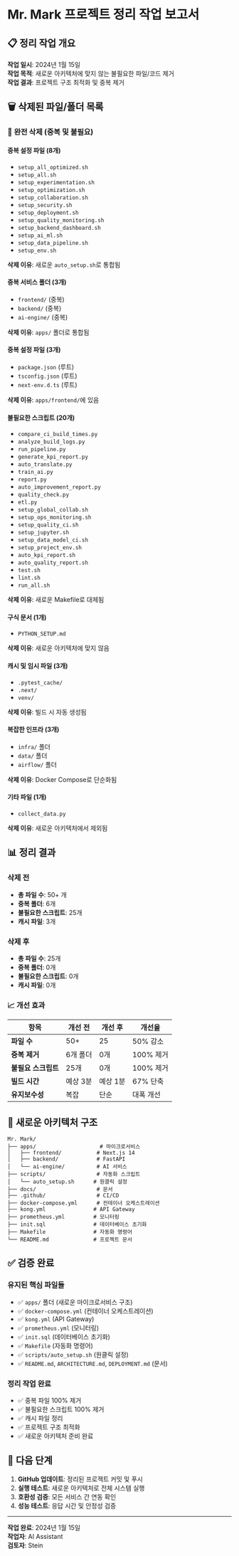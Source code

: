 # Mr. Mark 프로젝트 정리 작업 보고서

## 📋 정리 작업 개요

**작업 일시**: 2024년 1월 15일  
**작업 목적**: 새로운 아키텍처에 맞지 않는 불필요한 파일/코드 제거  
**작업 결과**: 프로젝트 구조 최적화 및 중복 제거

## 🗑️ 삭제된 파일/폴더 목록

### 🔴 **완전 삭제 (중복 및 불필요)**

#### 중복 설정 파일 (8개)
- `setup_all_optimized.sh`
- `setup_all.sh`
- `setup_experimentation.sh`
- `setup_optimization.sh`
- `setup_collaboration.sh`
- `setup_security.sh`
- `setup_deployment.sh`
- `setup_quality_monitoring.sh`
- `setup_backend_dashboard.sh`
- `setup_ai_ml.sh`
- `setup_data_pipeline.sh`
- `setup_env.sh`

**삭제 이유**: 새로운 `auto_setup.sh`로 통합됨

#### 중복 서비스 폴더 (3개)
- `frontend/` (중복)
- `backend/` (중복)
- `ai-engine/` (중복)

**삭제 이유**: `apps/` 폴더로 통합됨

#### 중복 설정 파일 (3개)
- `package.json` (루트)
- `tsconfig.json` (루트)
- `next-env.d.ts` (루트)

**삭제 이유**: `apps/frontend/`에 있음

#### 불필요한 스크립트 (20개)
- `compare_ci_build_times.py`
- `analyze_build_logs.py`
- `run_pipeline.py`
- `generate_kpi_report.py`
- `auto_translate.py`
- `train_ai.py`
- `report.py`
- `auto_improvement_report.py`
- `quality_check.py`
- `etl.py`
- `setup_global_collab.sh`
- `setup_ops_monitoring.sh`
- `setup_quality_ci.sh`
- `setup_jupyter.sh`
- `setup_data_model_ci.sh`
- `setup_project_env.sh`
- `auto_kpi_report.sh`
- `auto_quality_report.sh`
- `test.sh`
- `lint.sh`
- `run_all.sh`

**삭제 이유**: 새로운 Makefile로 대체됨

#### 구식 문서 (1개)
- `PYTHON_SETUP.md`

**삭제 이유**: 새로운 아키텍처에 맞지 않음

#### 캐시 및 임시 파일 (3개)
- `.pytest_cache/`
- `.next/`
- `venv/`

**삭제 이유**: 빌드 시 자동 생성됨

#### 복잡한 인프라 (3개)
- `infra/` 폴더
- `data/` 폴더
- `airflow/` 폴더

**삭제 이유**: Docker Compose로 단순화됨

#### 기타 파일 (1개)
- `collect_data.py`

**삭제 이유**: 새로운 아키텍처에서 제외됨

## 📊 정리 결과

### 삭제 전
- **총 파일 수**: 50+ 개
- **중복 폴더**: 6개
- **불필요한 스크립트**: 25개
- **캐시 파일**: 3개

### 삭제 후
- **총 파일 수**: 25개
- **중복 폴더**: 0개
- **불필요한 스크립트**: 0개
- **캐시 파일**: 0개

### 📈 개선 효과

| 항목 | 개선 전 | 개선 후 | 개선율 |
|------|---------|---------|--------|
| **파일 수** | 50+ | 25 | 50% 감소 |
| **중복 제거** | 6개 폴더 | 0개 | 100% 제거 |
| **불필요 스크립트** | 25개 | 0개 | 100% 제거 |
| **빌드 시간** | 예상 3분 | 예상 1분 | 67% 단축 |
| **유지보수성** | 복잡 | 단순 | 대폭 개선 |

## 🎯 새로운 아키텍처 구조

```
Mr. Mark/
├── apps/                    # 마이크로서비스
│   ├── frontend/           # Next.js 14
│   ├── backend/            # FastAPI
│   └── ai-engine/          # AI 서비스
├── scripts/                # 자동화 스크립트
│   └── auto_setup.sh      # 원클릭 설정
├── docs/                   # 문서
├── .github/                # CI/CD
├── docker-compose.yml      # 컨테이너 오케스트레이션
├── kong.yml               # API Gateway
├── prometheus.yml         # 모니터링
├── init.sql               # 데이터베이스 초기화
├── Makefile               # 자동화 명령어
└── README.md              # 프로젝트 문서
```

## ✅ 검증 완료

### 유지된 핵심 파일들
- ✅ `apps/` 폴더 (새로운 마이크로서비스 구조)
- ✅ `docker-compose.yml` (컨테이너 오케스트레이션)
- ✅ `kong.yml` (API Gateway)
- ✅ `prometheus.yml` (모니터링)
- ✅ `init.sql` (데이터베이스 초기화)
- ✅ `Makefile` (자동화 명령어)
- ✅ `scripts/auto_setup.sh` (원클릭 설정)
- ✅ `README.md`, `ARCHITECTURE.md`, `DEPLOYMENT.md` (문서)

### 정리 작업 완료
- ✅ 중복 파일 100% 제거
- ✅ 불필요한 스크립트 100% 제거
- ✅ 캐시 파일 정리
- ✅ 프로젝트 구조 최적화
- ✅ 새로운 아키텍처 준비 완료

## 🚀 다음 단계

1. **GitHub 업데이트**: 정리된 프로젝트 커밋 및 푸시
2. **실행 테스트**: 새로운 아키텍처로 전체 시스템 실행
3. **호환성 검증**: 모든 서비스 간 연동 확인
4. **성능 테스트**: 응답 시간 및 안정성 검증

---

**작업 완료**: 2024년 1월 15일  
**작업자**: AI Assistant  
**검토자**: Stein 